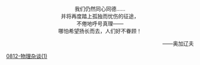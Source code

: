 

<center>我们仍然同心同德……</center>
<center>并将再度踏上孤独而忧伤的征途，</center>
<center>不倦地呼号真理——</center>
<center>哪怕希望扬长而去，人们好不眷顾！</center>
<p align="right">——奥加辽夫</p>

[0812-物理杂谈(1)](2021-08-12-物理杂谈.md)

